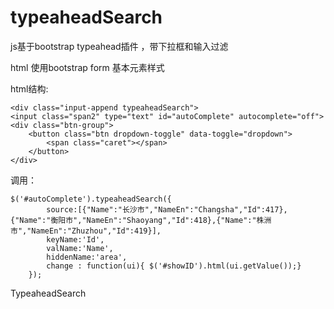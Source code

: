 typeaheadSearch
===============
js基于bootstrap typeahead插件 ，带下拉框和输入过滤

html 使用bootstrap form 基本元素样式

html结构:

    <div class="input-append typeaheadSearch">
    <input class="span2" type="text" id="autoComplete" autocomplete="off">
    <div class="btn-group">
        <button class="btn dropdown-toggle" data-toggle="dropdown">
            <span class="caret"></span>
        </button>
    </div>
</div>

调用：

    $('#autoComplete').typeaheadSearch({
            source:[{"Name":"长沙市","NameEn":"Changsha","Id":417},{"Name":"衡阳市","NameEn":"Shaoyang","Id":418},{"Name":"株洲市","NameEn":"Zhuzhou","Id":419}],
            keyName:'Id',
            valName:'Name',
            hiddenName:'area',
            change : function(ui){ $('#showID').html(ui.getValue());}
        });
        
        
TypeaheadSearch

